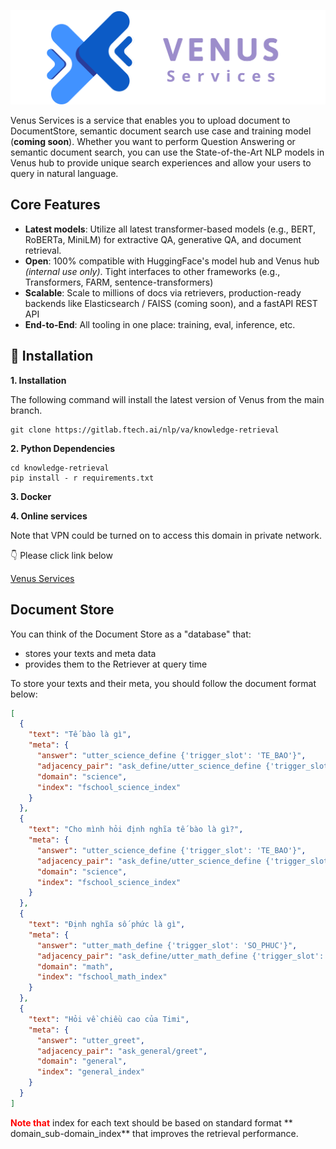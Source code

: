 <p align="center">
  <a href="https://gitlab.ftech.ai/nlp/va/knowledge-retrieval"><img src="./docs/images/venus_banner.svg" alt="Venus Services"></a>
</p>

<p>



</p>



Venus Services is a service that enables you to upload document to DocumentStore, semantic document search use case and training
model (**coming soon**).
Whether you want to perform Question Answering or semantic document search, you can use the State-of-the-Art NLP models
in Venus hub to provide unique search experiences and allow your users to query in natural language.

## Core Features

- **Latest models**: Utilize all latest transformer-based models (e.g., BERT, RoBERTa, MiniLM) for extractive QA,
  generative QA, and document retrieval.
- **Open**: 100% compatible with HuggingFace's model hub and Venus hub *(internal use only)*. Tight interfaces to other
  frameworks (e.g., Transformers, FARM, sentence-transformers)
- **Scalable**: Scale to millions of docs via retrievers, production-ready backends like Elasticsearch / FAISS (coming
  soon), and a fastAPI REST API
- **End-to-End**: All tooling in one place: training, eval, inference, etc.

## 💾 Installation

**1. Installation**

The following command will install the latest version of Venus from the main branch.

```shell
git clone https://gitlab.ftech.ai/nlp/va/knowledge-retrieval
```

**2. Python Dependencies**

```shell
cd knowledge-retrieval
pip install - r requirements.txt
```

**3. Docker**

**4. Online services**

Note that VPN could be turned on to access this domain in private network.

👇 Please click link below

<a href="./product/download.html" target="_top">Venus Services</a>

## Document Store

You can think of the Document Store as a "database" that:

- stores your texts and meta data
- provides them to the Retriever at query time

To store your texts and their meta, you should follow the document format below:

```json
[
  {
    "text": "Tế bào là gì",
    "meta": {
      "answer": "utter_science_define {'trigger_slot': 'TE_BAO'}",
      "adjacency_pair": "ask_define/utter_science_define {'trigger_slot': 'TE_BAO'}",
      "domain": "science",
      "index": "fschool_science_index"
    }
  },
  {
    "text": "Cho mình hỏi định nghĩa tế bào là gì?",
    "meta": {
      "answer": "utter_science_define {'trigger_slot': 'TE_BAO'}",
      "adjacency_pair": "ask_define/utter_science_define {'trigger_slot': 'TE_BAO'}",
      "domain": "science",
      "index": "fschool_science_index"
    }
  },
  {
    "text": "Định nghĩa số phức là gì",
    "meta": {
      "answer": "utter_math_define {'trigger_slot': 'SO_PHUC'}",
      "adjacency_pair": "ask_define/utter_math_define {'trigger_slot': 'SO_PHUC'}",
      "domain": "math",
      "index": "fschool_math_index"
    }
  },
  {
    "text": "Hỏi về chiều cao của Timi",
    "meta": {
      "answer": "utter_greet",
      "adjacency_pair": "ask_general/greet",
      "domain": "general",
      "index": "general_index"
    }
  }
]
```

**<span style="color:red"> Note that</span>** index for each text should be based on standard format **
domain_sub-domain_index** that improves the retrieval performance.

